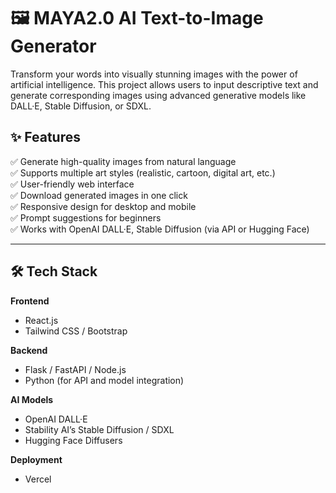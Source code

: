 # 🖼️ MAYA2.0 AI Text-to-Image Generator

Transform your words into visually stunning images with the power of artificial intelligence. This project allows users to input descriptive text and generate corresponding images using advanced generative models like DALL·E, Stable Diffusion, or SDXL.


## ✨ Features

✅ Generate high-quality images from natural language  
✅ Supports multiple art styles (realistic, cartoon, digital art, etc.)  
✅ User-friendly web interface  
✅ Download generated images in one click  
✅ Responsive design for desktop and mobile  
✅ Prompt suggestions for beginners  
✅ Works with OpenAI DALL·E, Stable Diffusion (via API or Hugging Face)

---

## 🛠️ Tech Stack

**Frontend**  
- React.js   
- Tailwind CSS / Bootstrap  

**Backend**  
- Flask / FastAPI / Node.js  
- Python (for API and model integration)

**AI Models**  
- OpenAI DALL·E  
- Stability AI’s Stable Diffusion / SDXL  
- Hugging Face Diffusers

**Deployment**  
-  Vercel 

